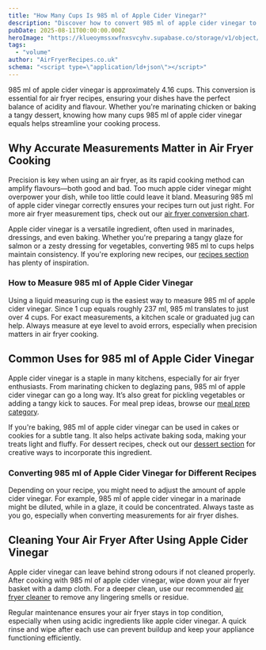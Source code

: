 ```yaml
---
title: "How Many Cups Is 985 ml of Apple Cider Vinegar?"
description: "Discover how to convert 985 ml of apple cider vinegar to cups for perfect air fryer recipes. Get precise measurements and cooking tips now!"
pubDate: 2025-08-11T00:00:00.000Z
heroImage: "https://klueoymssxwfnxsvcyhv.supabase.co/storage/v1/object/public/md/how-many-cups-is-985-ml-of-apple-cider-vinegar-b71c2d2e.webp"
tags:
  - "volume"
author: "AirFryerRecipes.co.uk"
schema: "<script type=\"application/ld+json\"></script>"
---
```


<p>985 ml of apple cider vinegar is approximately 4.16 cups. This conversion is essential for air fryer recipes, ensuring your dishes have the perfect balance of acidity and flavour. Whether you're marinating chicken or baking a tangy dessert, knowing how many cups 985 ml of apple cider vinegar equals helps streamline your cooking process.</p>  

<h2>Why Accurate Measurements Matter in Air Fryer Cooking</h2>  
<p>Precision is key when using an air fryer, as its rapid cooking method can amplify flavours—both good and bad. Too much apple cider vinegar might overpower your dish, while too little could leave it bland. Measuring 985 ml of apple cider vinegar correctly ensures your recipes turn out just right. For more air fryer measurement tips, check out our <a href=https://www.airfryerrecipe.co.uk/air-fryer-conversion-chart>air fryer conversion chart</a>.</p>  

<p>Apple cider vinegar is a versatile ingredient, often used in marinades, dressings, and even baking. Whether you're preparing a tangy glaze for salmon or a zesty dressing for vegetables, converting 985 ml to cups helps maintain consistency. If you're exploring new recipes, our <a href=https://www.airfryerrecipe.co.uk/recipes>recipes section</a> has plenty of inspiration.</p>  

<h3>How to Measure 985 ml of Apple Cider Vinegar</h3>  
<p>Using a liquid measuring cup is the easiest way to measure 985 ml of apple cider vinegar. Since 1 cup equals roughly 237 ml, 985 ml translates to just over 4 cups. For exact measurements, a kitchen scale or graduated jug can help. Always measure at eye level to avoid errors, especially when precision matters in air fryer cooking.</p>  

<h2>Common Uses for 985 ml of Apple Cider Vinegar</h2>  
<p>Apple cider vinegar is a staple in many kitchens, especially for air fryer enthusiasts. From marinating chicken to deglazing pans, 985 ml of apple cider vinegar can go a long way. It’s also great for pickling vegetables or adding a tangy kick to sauces. For meal prep ideas, browse our <a href=https://www.airfryerrecipe.co.uk/recipe-category/meal-prep>meal prep category</a>.</p>  

<p>If you're baking, 985 ml of apple cider vinegar can be used in cakes or cookies for a subtle tang. It also helps activate baking soda, making your treats light and fluffy. For dessert recipes, check out our <a href=https://www.airfryerrecipe.co.uk/recipe-category/dessert>dessert section</a> for creative ways to incorporate this ingredient.</p>  

<h3>Converting 985 ml of Apple Cider Vinegar for Different Recipes</h3>  
<p>Depending on your recipe, you might need to adjust the amount of apple cider vinegar. For example, 985 ml of apple cider vinegar in a marinade might be diluted, while in a glaze, it could be concentrated. Always taste as you go, especially when converting measurements for air fryer dishes.</p>  

<h2>Cleaning Your Air Fryer After Using Apple Cider Vinegar</h2>  
<p>Apple cider vinegar can leave behind strong odours if not cleaned properly. After cooking with 985 ml of apple cider vinegar, wipe down your air fryer basket with a damp cloth. For a deeper clean, use our recommended <a href=https://www.airfryerrecipe.co.uk/air-fryer-cleaner>air fryer cleaner</a> to remove any lingering smells or residue.</p>  

<p>Regular maintenance ensures your air fryer stays in top condition, especially when using acidic ingredients like apple cider vinegar. A quick rinse and wipe after each use can prevent buildup and keep your appliance functioning efficiently.</p>